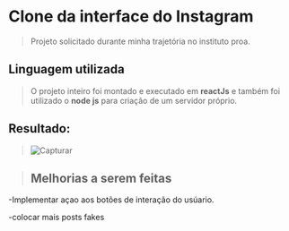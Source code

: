 # Clone  da interface do Instagram
>Projeto solicitado durante minha trajetória no instituto proa.


## Linguagem utilizada

>O projeto inteiro foi montado e executado em **reactJs** e também foi utilizado o **node js** para criação de um servidor próprio.


## Resultado:
>![Capturar](https://user-images.githubusercontent.com/95141272/200239453-7122fbef-43c4-43e5-ab94-b4f8be79b42c.JPG)

>## Melhorias a serem feitas
-Implementar açao aos botões de interação do usúario.

-colocar mais posts fakes
